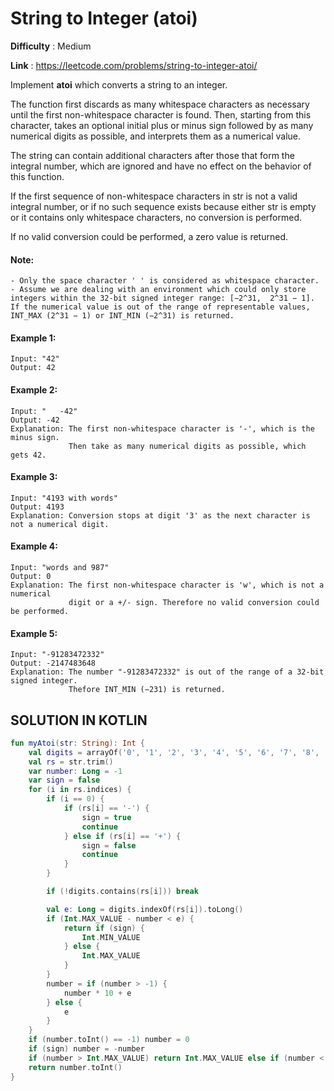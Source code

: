 # String to Integer (atoi)

**Difficulty** : Medium

**Link** : https://leetcode.com/problems/string-to-integer-atoi/

Implement **atoi** which converts a string to an integer.

The function first discards as many whitespace characters as necessary until the first non-whitespace character is found. Then, starting from this character, takes an optional initial plus or minus sign followed by as many numerical digits as possible, and interprets them as a numerical value.

The string can contain additional characters after those that form the integral number, which are ignored and have no effect on the behavior of this function.

If the first sequence of non-whitespace characters in str is not a valid integral number, or if no such sequence exists because either str is empty or it contains only whitespace characters, no conversion is performed.

If no valid conversion could be performed, a zero value is returned.

#### Note:
```
- Only the space character ' ' is considered as whitespace character.
- Assume we are dealing with an environment which could only store integers within the 32-bit signed integer range: [−2^31,  2^31 − 1]. If the numerical value is out of the range of representable values, INT_MAX (2^31 − 1) or INT_MIN (−2^31) is returned.
```

#### Example 1:

```
Input: "42"
Output: 42
```


#### Example 2:

```
Input: "   -42"
Output: -42
Explanation: The first non-whitespace character is '-', which is the minus sign.
             Then take as many numerical digits as possible, which gets 42.
```


#### Example 3:

```
Input: "4193 with words"
Output: 4193
Explanation: Conversion stops at digit '3' as the next character is not a numerical digit.
```


#### Example 4:

```
Input: "words and 987"
Output: 0
Explanation: The first non-whitespace character is 'w', which is not a numerical 
             digit or a +/- sign. Therefore no valid conversion could be performed.
```



#### Example 5:

```
Input: "-91283472332"
Output: -2147483648
Explanation: The number "-91283472332" is out of the range of a 32-bit signed integer.
             Thefore INT_MIN (−231) is returned.
```

## SOLUTION IN KOTLIN

```kotlin
fun myAtoi(str: String): Int {
    val digits = arrayOf('0', '1', '2', '3', '4', '5', '6', '7', '8', '9')
    val rs = str.trim()
    var number: Long = -1
    var sign = false
    for (i in rs.indices) {
        if (i == 0) {
            if (rs[i] == '-') {
                sign = true
                continue
            } else if (rs[i] == '+') {
                sign = false
                continue
            }
        }

        if (!digits.contains(rs[i])) break

        val e: Long = digits.indexOf(rs[i]).toLong()
        if (Int.MAX_VALUE - number < e) {
            return if (sign) {
                Int.MIN_VALUE
            } else {
                Int.MAX_VALUE
            }
        }
        number = if (number > -1) {
            number * 10 + e
        } else {
            e
        }
    }
    if (number.toInt() == -1) number = 0
    if (sign) number = -number
    if (number > Int.MAX_VALUE) return Int.MAX_VALUE else if (number < Int.MIN_VALUE) return Int.MIN_VALUE
    return number.toInt()
}
```
